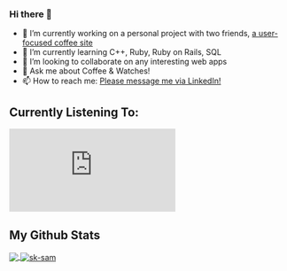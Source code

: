 ### Hi there 👋

- 🔭 I’m currently working on a personal project with two friends, [a user-focused coffee site](https://fierce-spire-33970.herokuapp.com/)
- 🌱 I’m currently learning C++, Ruby, Ruby on Rails, SQL
- 👯 I’m looking to collaborate on any interesting web apps
- 💬 Ask me about Coffee & Watches!
- 📫 How to reach me: [Please message me via LinkedIn!](https://www.linkedin.com/in/samuel-horishin-yeo/)

## Currently Listening To: 
[![Spotify](https://novatorem-gr49jdq44.vercel.app/api/spotify.py)](https://open.spotify.com/user/sk-sam)

## My Github Stats
<a href="https://github.com/sk-sam">
  <img align="center" src="https://github-readme-stats.vercel.app/api/top-langs/?username=sk-sam&hide=CMAKE,HTML&&theme=tokyonight" />
</a>

<a href="https://github.com/sk-sam"> 
  <img align="center" src="https://github-readme-stats.vercel.app/api?username=sk-sam&show_icons=true&theme=tokyonight" alt="sk-sam" />
</a>
